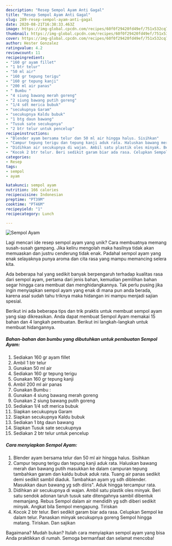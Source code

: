 ```yaml
---
description: "Resep Sempol Ayam Anti Gagal"
title: "Resep Sempol Ayam Anti Gagal"
slug: 289-resep-sempol-ayam-anti-gagal
date: 2020-08-21T16:38:33.463Z
image: https://img-global.cpcdn.com/recipes/60f0f29420fd49ef/751x532cq70/sempol-ayam-foto-resep-utama.jpg
thumbnail: https://img-global.cpcdn.com/recipes/60f0f29420fd49ef/751x532cq70/sempol-ayam-foto-resep-utama.jpg
cover: https://img-global.cpcdn.com/recipes/60f0f29420fd49ef/751x532cq70/sempol-ayam-foto-resep-utama.jpg
author: Hester Gonzalez
ratingvalue: 4.2
reviewcount: 11
recipeingredient:
- "160 gr ayam fillet"
- "1 btr telur"
- "50 ml air"
- "160 gr tepung terigu"
- "160 gr tepung kanji"
- "200 ml air panas"
- " Bumbu "
- "4 siung bawang merah goreng"
- "2 siung bawang putih goreng"
- "1/4 sdt merica bubuk"
- "secukupnya Garam"
- "secukupnya Kaldu bubuk"
- "1 btg daun bawang"
- "Tusuk sate secukupnya"
- "2 btr telur untuk pencelup"
recipeinstructions:
- "Blender ayam bersama telur dan 50 ml air hingga halus. Sisihkan"
- "Campur tepung terigu dan tepung kanji aduk rata. Haluskan bawang merah dan bawang putih masukkan ke dalam campuran tepung tambahkan garam dan kaldu bubuk aduk rata. Tuang air panas sedikit demi sedikit sambil diaduk. Tambahkan ayam yg sdh diblender. Masukkan daun bawang yg sdh diiris&#34;. Aduk hingga tercampur rata."
- "Didihkan air secukupnya di wajan. Ambil satu plastik oles minyak. Beri satu sendok adonan taruh tusuk sate ditengahnya sambil dibentuk memanjang. Rebus Sempol dalam air mendidih yg sdh diberi sedikit minyak. Angkat bila Sempol mengapung. Tiriskan"
- "Kocok 2 btr telur. Beri sedikit garam biar ada rasa. Celupkan Sempol ke dalam telur. Panaskan minyak secukupnya goreng Sempol hingga matang. Tiriskan. Dan sajikan"
categories:
- Resep
tags:
- sempol
- ayam

katakunci: sempol ayam 
nutrition: 166 calories
recipecuisine: Indonesian
preptime: "PT39M"
cooktime: "PT46M"
recipeyield: "1"
recipecategory: Lunch

---
```



![Sempol Ayam](https://img-global.cpcdn.com/recipes/60f0f29420fd49ef/751x532cq70/sempol-ayam-foto-resep-utama.jpg)

Lagi mencari ide resep sempol ayam yang unik? Cara membuatnya memang susah-susah gampang. Jika keliru mengolah maka hasilnya tidak akan memuaskan dan justru cenderung tidak enak. Padahal sempol ayam yang enak selayaknya punya aroma dan cita rasa yang mampu memancing selera kita.



Ada beberapa hal yang sedikit banyak berpengaruh terhadap kualitas rasa dari sempol ayam, pertama dari jenis bahan, kemudian pemilihan bahan segar hingga cara membuat dan menghidangkannya. Tak perlu pusing jika ingin menyiapkan sempol ayam yang enak di mana pun anda berada, karena asal sudah tahu triknya maka hidangan ini mampu menjadi sajian spesial.


Berikut ini ada beberapa tips dan trik praktis untuk membuat sempol ayam yang siap dikreasikan. Anda dapat membuat Sempol Ayam memakai 15 bahan dan 4 langkah pembuatan. Berikut ini langkah-langkah untuk membuat hidangannya.

<!--inarticleads1-->

##### Bahan-bahan dan bumbu yang dibutuhkan untuk pembuatan Sempol Ayam:

1. Sediakan 160 gr ayam fillet
1. Ambil 1 btr telur
1. Gunakan 50 ml air
1. Sediakan 160 gr tepung terigu
1. Gunakan 160 gr tepung kanji
1. Ambil 200 ml air panas
1. Gunakan  Bumbu :
1. Gunakan 4 siung bawang merah goreng
1. Gunakan 2 siung bawang putih goreng
1. Sediakan 1/4 sdt merica bubuk
1. Siapkan secukupnya Garam
1. Siapkan secukupnya Kaldu bubuk
1. Sediakan 1 btg daun bawang
1. Siapkan Tusuk sate secukupnya
1. Sediakan 2 btr telur untuk pencelup




<!--inarticleads2-->

##### Cara menyiapkan Sempol Ayam:

1. Blender ayam bersama telur dan 50 ml air hingga halus. Sisihkan
1. Campur tepung terigu dan tepung kanji aduk rata. Haluskan bawang merah dan bawang putih masukkan ke dalam campuran tepung tambahkan garam dan kaldu bubuk aduk rata. Tuang air panas sedikit demi sedikit sambil diaduk. Tambahkan ayam yg sdh diblender. Masukkan daun bawang yg sdh diiris&#34;. Aduk hingga tercampur rata.
1. Didihkan air secukupnya di wajan. Ambil satu plastik oles minyak. Beri satu sendok adonan taruh tusuk sate ditengahnya sambil dibentuk memanjang. Rebus Sempol dalam air mendidih yg sdh diberi sedikit minyak. Angkat bila Sempol mengapung. Tiriskan
1. Kocok 2 btr telur. Beri sedikit garam biar ada rasa. Celupkan Sempol ke dalam telur. Panaskan minyak secukupnya goreng Sempol hingga matang. Tiriskan. Dan sajikan




Bagaimana? Mudah bukan? Itulah cara menyiapkan sempol ayam yang bisa Anda praktikkan di rumah. Semoga bermanfaat dan selamat mencoba!
